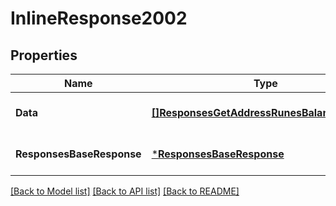 # InlineResponse2002

## Properties
Name | Type | Description | Notes
------------ | ------------- | ------------- | -------------
**Data** | [**[]ResponsesGetAddressRunesBalanceListItem**](responses.GetAddressRunesBalanceListItem.md) |  | [optional] [default to null]
**ResponsesBaseResponse** | [***ResponsesBaseResponse**](responses.BaseResponse.md) |  | [optional] [default to null]

[[Back to Model list]](../README.md#documentation-for-models) [[Back to API list]](../README.md#documentation-for-api-endpoints) [[Back to README]](../README.md)


